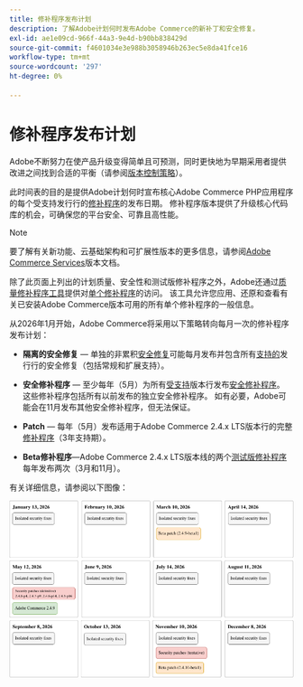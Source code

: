 ```yaml
---
title: 修补程序发布计划
description: 了解Adobe计划何时发布Adobe Commerce的新补丁和安全修复。
exl-id: ae1e09cd-966f-44a3-9e4d-b90bb838429d
source-git-commit: f4601034e3e988b3058946b263ec5e8da41fce16
workflow-type: tm+mt
source-wordcount: '297'
ht-degree: 0%

---
```



# 修补程序发布计划

Adobe不断努力在使产品升级变得简单且可预测，同时更快地为早期采用者提供改进之间找到合适的平衡（请参阅[版本控制策略](versioning-policy.md)）。

此时间表的目的是提供Adobe计划何时宣布核心Adobe Commerce PHP应用程序的每个受支持发行行的[修补程序](versioning-policy.md#patch-release)的发布日期。 修补程序版本提供了升级核心代码库的机会，可确保您的平台安全、可靠且高性能。

>[!NOTE]
>
>要了解有关新功能、云基础架构和可扩展性版本的更多信息，请参阅[Adobe Commerce Services](https://experienceleague.adobe.com/en/docs/commerce/user-guides/release-information/release-notes-all)版本文档。

除了此页面上列出的计划质量、安全性和测试版修补程序之外，Adobe还通过[质量修补程序工具](versioning-policy.md#individual-patch)提供对[单个修补程序](../tools/quality-patches-tool/usage.md)的访问。 该工具允许您应用、还原和查看有关已安装Adobe Commerce版本可用的所有单个修补程序的一般信息。

从2026年1月开始，Adobe Commerce将采用以下策略转向每月一次的修补程序发布计划：

- **隔离的安全修复** — 单独的非累积[安全修复](versioning-policy.md#isolated-patch)可能每月发布并包含所有[支持的](lifecycle-policy.md)发行行的安全修复（包括常规和扩展支持）。

- **安全修补程序** — 至少每年（5月）为所有[受支持](versioning-policy.md#security-patch-release)版本行发布[安全修补程序](lifecycle-policy.md)。 这些修补程序包括所有以前发布的独立安全修补程序。 如有必要，Adobe可能会在11月发布其他安全修补程序，但无法保证。

- **Patch** — 每年（5月）发布适用于Adobe Commerce 2.4.x LTS版本行的完整[修补程序](versioning-policy.md#patch-release)（3年支持期）。

- **Beta修补程序**—Adobe Commerce 2.4.x LTS版本线的两个[测试版修补程序](versioning-policy.md#beta-patch-release)每年发布两次（3月和11月）。

有关详细信息，请参阅以下图像：

<!-- The SVG source for the following image is located here: /help/assets/release/release-calendar.drawio.svg -->

![2026 Adobe Commerce版本日历](../assets/release/release-calendar.drawio.png)

